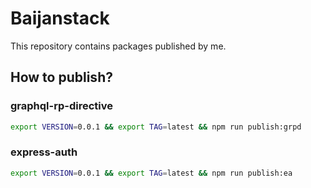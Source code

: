# Baijanstack

This repository contains packages published by me.

## How to publish?

### graphql-rp-directive

```bash
export VERSION=0.0.1 && export TAG=latest && npm run publish:grpd
```

### express-auth

```bash
export VERSION=0.0.1 && export TAG=latest && npm run publish:ea
```
